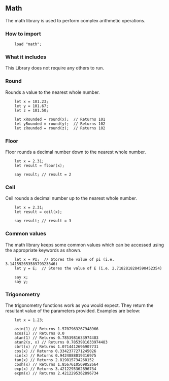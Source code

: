 ## Math
The math library is used to perform complex arithmetic operations.

### How to import
~~~ mani
    load "math";
~~~

### What it includes
This Library does not require any others to run.

### Round
Rounds a value to the nearest whole number.
~~~ mani
    let x = 101.23;
    let y = 101.67;
    let z = 101.50;
    
    let xRounded = round(x);  // Returns 101
    let yRounded = round(y);  // Returns 102
    let zRounded = round(z);  // Returns 102
~~~

### Floor
Floor rounds a decimal number down to the nearest whole number.
~~~ mani
    let x = 2.31;
    let result = floor(x);
    
    say result; // result = 2
~~~

### Ceil
Ceil rounds a decimal number up to the nearest whole number.
~~~ mani
    let x = 2.31;
    let result = ceil(x);
    
    say result; // result = 3
~~~

### Common values
The math library keeps some common values which can be accessed using the appropriate keywords as shown.
~~~ mani
    let x = PI;  // Stores the value of pi (i.e. 3.14159265358979323846)
    let y = E;  // Stores the value of E (i.e. 2.7182818284590452354)
    
    say x;
    say y;
~~~

### Trigonometry
The trigonometry functions work as you would expect. They return the resultant value of the parameters provided. Examples are below:
~~~ mani
    let x = 1.23;

    asin(1) // Returns 1.5707963267948966
    acos(1) // Returns 0.0
    atan(1) // Returns 0.7853981633974483
    atan2(x, x) // Returns 0.7853981633974483
    cbrt(x) // Returns 1.0714412696907731
    cos(x) // Returns 0.3342377271245026
    sin(x) // Returns 0.9424888019316975
    tan(x) // Returns 2.819815734268152
    cosh(x) // Returns 1.8567610569852664
    exp(x) // Returns 3.4212295362896734
    expm(x) // Returns 2.4212295362896734
~~~









